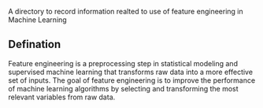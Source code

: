 A directory to record information realted to use of feature engineering in Machine Learning

## Defination 

Feature engineering is a preprocessing step in statistical modeling and supervised machine learning that transforms raw data into a more effective set of inputs. The goal of feature engineering is to improve the performance of machine learning algorithms by selecting and transforming the most relevant variables from raw data.
